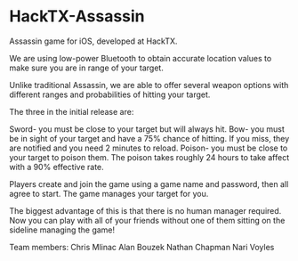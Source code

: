 HackTX-Assassin
===============

Assassin game for iOS, developed at HackTX.

We are using low-power Bluetooth to obtain accurate location values to make sure you are in range of your target.

Unlike traditional Assassin, we are able to offer several weapon options with different ranges and probabilities of hitting your target.

The three in the initial release are:

Sword- you must be close to your target but will always hit.
Bow- you must be in sight of your target and have a 75% chance of hitting. If you miss, they are notified and you need 2 minutes to reload.
Poison- you must be close to your target to poison them. The poison takes roughly 24 hours to take affect with a 90% effective rate.

Players create and join the game using a game name and password, then all agree to start. The game manages your target for you.

The biggest advantage of this is that there is no human manager required. Now you can play with all of your friends without one of them sitting on the sideline managing the game!

Team members:
Chris Mlinac
Alan Bouzek
Nathan Chapman
Nari Voyles
